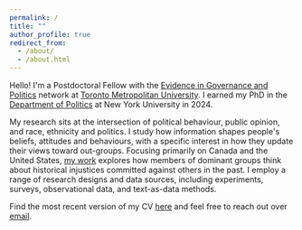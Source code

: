 ```yaml
---
permalink: /
title: ""
author_profile: true
redirect_from: 
  - /about/
  - /about.html
---
```


Hello! I'm a Postdoctoral Fellow with the [Evidence in Governance and Politics](https://egap.org) network at [Toronto Metropolitan University](https://www.torontomu.ca). I earned my PhD in the [Department of Politics](http://as.nyu.edu/politics.html) at New York University in 2024. 

My research sits at the intersection of political behaviour, public opinion, and race, ethnicity and politics. I study how information shapes people's beliefs, attitudes and behaviours, with a specific interest in how they update their views toward out-groups. Focusing primarily on Canada and the United States, [my work](/files/injustices_paper/historical_injustices.pdf) explores how members of dominant groups think about historical injustices committed against others in the past. I employ a range of research designs and data sources, including experiments, surveys, observational data, and text-as-data methods.

Find the most recent version of my CV [here](/files/CV.pdf) and feel free to reach out over [email](mailto:mark.williamson@torontomu.ca). 
